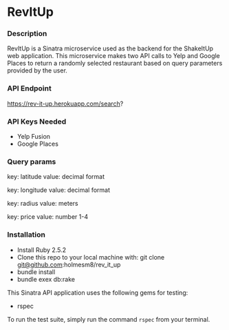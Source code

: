 # RevItUp

### Description
RevItUp is a Sinatra microservice used as the backend for the ShakeItUp web application. This microservice makes two API calls to Yelp and Google Places to return a randomly selected restaurant based on query parameters provided by the user.

### API Endpoint

https://rev-it-up.herokuapp.com/search?

### API Keys Needed
* Yelp Fusion
* Google Places

### Query params
key: latitude
value: decimal format

key: longitude
value: decimal format

key: radius
value: meters

key: price
value: number 1-4

### Installation
* Install Ruby 2.5.2
* Clone this repo to your local machine with: git clone git@github.com:holmesm8/rev_it_up
* bundle install
* bundle exex db:rake

This Sinatra API application uses the following gems for testing:
   * rspec

To run the test suite, simply run the command `rspec` from your terminal.
